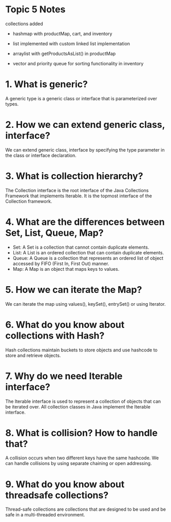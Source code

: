 # Topic 5 Notes

collections added 

- hashmap with productMap, cart, and inventory

- list implemented with custom linked list implementation

- arraylist with getProductsAsList() in productMap

- vector and priority queue for sorting functionality in inventory

# 1. What is generic?
A generic type is a generic class or interface that is parameterized over types.
# 2. How we can extend generic class, interface?
We can extend generic class, interface by specifying the type parameter in the class or interface declaration.
# 3. What is collection hierarchy?
The Collection interface is the root interface of the Java Collections Framework that implements Iterable. 
It is the topmost interface of the Collection framework.
# 4. What are the differences between Set, List, Queue, Map?
- Set: A Set is a collection that cannot contain duplicate elements.
- List: A List is an ordered collection that can contain duplicate elements.
- Queue: A Queue is a collection that represents an ordered list of object accessed by FIFO (First In, First Out) manner.
- Map: A Map is an object that maps keys to values.
# 5. How we can iterate the Map?
We can iterate the map using values(), keySet(), entrySet() or using Iterator.
# 6. What do you know about collections with Hash?
Hash collections maintain buckets to store objects and use hashcode to store and retrieve objects.
# 7. Why do we need Iterable interface?
The Iterable interface is used to represent a collection of objects that can be iterated over. 
All collection classes in Java implement the Iterable interface.
# 8. What is collision? How to handle that?
A collision occurs when two different keys have the same hashcode.
We can handle collisions by using separate chaining or open addressing.
# 9. What do you know about threadsafe collections?
Thread-safe collections are collections that are designed to be used and be safe in a multi-threaded environment.
